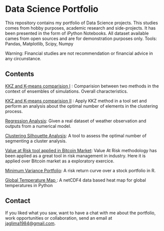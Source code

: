 # Data Science Portfolio

This repository contains my portfolio of Data Science projects. This studies comes from hobby purposes, academic research and side-projects. It has been presented in the form of iPython Notebooks. All dataset available cames from open sources and are for demonstration purposes only. 
	Tools: Pandas, Matplotlib, Scipy, Numpy

Warning: Financial studies are not recommendation or financial advice in any circunstance.

## Contents

[KKZ and K-means comparision I](https://github.com/jaglima/jupyter_studies/blob/master/kkz_kmeans_comparision_I.ipynb) : Comparision between two methods in the context of ensembles of simulations. Overall characteristics.

[KKZ and K-means comparision II](https://github.com/jaglima/jupyter_studies/blob/master/kkz_kmeans_comparision_II.ipynb) : Apply KKZ method in a tool set and perform an analysis about the optimal number of elements in the clustering process.

[Regression Analysis](https://github.com/jaglima/jupyter_studies/blob/master/regression_test.ipynb): Given a real dataset of weather observation and outputs from a numerical model.

[Clustering Silhouette Analysis](https://github.com/jaglima/jupyter_studies/blob/master/plot_kmeans_silhouette_analysis.ipynb): A tool to assess the optimal number of segmenting a cluster analysis.

[Value at Risk tool applied in Bitcoin Market](https://github.com/jaglima/jupyter_studies/blob/master/var_btc.ipynb): Value At Risk methodology has been applied as a great tool in risk management in industry. Here it is applied over Bitcoin market as a exploratory exercice.

[Minimum Variance Portfolio](https://github.com/jaglima/jupyter_studies/blob/master/ibov_stock_riskxreturn.ipynb): A risk return curve over a stock portfolio in R.

[Global Temperature Map ](https://github.com/jaglima/jupyter_studies/blob/master/temperature_map.ipynb): A netCDF4 data based heat map for global temperatures in Python 




## Contact
If you liked what you saw, want to have a chat with me about the portfolio, work opportunities or collaboration, send an email at jaglima1984@gmail.com.
